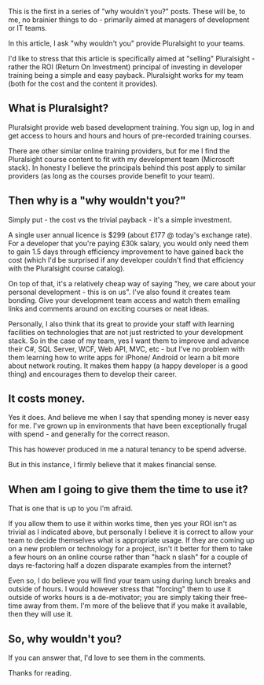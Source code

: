 This is the first in a series of "why wouldn't you?" posts.  These will be, to me, no brainier things to do - primarily aimed at managers of development or IT teams.

In this article, I ask "why wouldn't you" provide Pluralsight to your teams. 

I'd like to stress that this article is specifically aimed at "selling" Pluralsight - rather the ROI (Return On Investment) principal of investing in developer training being a simple and easy payback.  Pluralsight works for my team (both for the cost and the content it provides).

## What is Pluralsight?
Pluralsight provide web based development training.  You sign up, log in and get access to hours and hours and hours of pre-recorded training courses.

There are other similar online training providers, but for me I find the Pluralsight course content to fit with my development team (Microsoft stack).  In honesty I believe the principals behind this post apply to similar providers (as long as the courses provide benefit to your team).

## Then why is a "why wouldn't you?"
Simply put - the cost vs the trivial payback - it's a simple investment.

A single user annual licence is $299 (about £177 @ today's exchange rate).  For a developer that you're paying £30k salary, you would only need them to gain 1.5 days through efficiency improvement to have gained back the cost (which I'd be surprised if any developer couldn't find that efficiency with the Pluralsight course catalog).

On top of that, it's a relatively cheap way of saying "hey, we care about your personal development - this is on us".  I've also found it creates team bonding.  Give your development team access and watch them emailing links and comments around on exciting courses or neat ideas.

Personally, I also think that its great to provide your staff with learning facilities on technologies that are not just restricted to your development stack.  So in the case of my team, yes I want them to improve and advance their C#, SQL Server, WCF, Web API, MVC, etc - but I've no problem with them learning how to write apps for iPhone/ Android or learn a bit more about network routing.  It makes them happy (a happy developer is a good thing) and encourages them to develop their career.

## It costs money.
Yes it does.  And believe me when I say that spending money is never easy for me.  I've grown up in environments that have been exceptionally frugal with spend - and generally for the correct reason.

This has however produced in me a natural tenancy to be spend adverse.

But in this instance, I firmly believe that it makes financial sense.

## When am I going to give them the time to use it?
That is one that is up to you I'm afraid.

If you allow them to use it within works time, then yes your ROI isn't as trivial as I indicated above, but personally I believe it is correct to allow your team to decide themselves what is appropriate usage.  If they are coming up on a new problem or technology for a project, isn't it better for them to take a few hours on an online course rather than "hack n slash" for a couple of days re-factoring half a dozen disparate examples from the internet?

Even so, I do believe you will find your team using during lunch breaks and outside of hours.  I would however stress that "forcing" them to use it outside of works hours is a de-motivator; you are simply taking their free-time away from them.  I'm more of the believe that if you make it available, then they will use it.

## So, why wouldn't you?
If you can answer that, I'd love to see them in the comments.

Thanks for reading.
